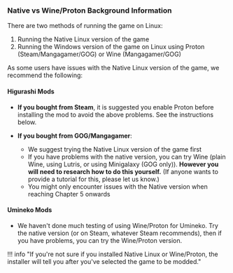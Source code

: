 ### Native vs Wine/Proton Background Information

There are two methods of running the game on Linux:

1. Running the Native Linux version of the game
2. Running the Windows version of the game on Linux  using Proton (Steam/Mangagamer/GOG) or Wine (Mangagamer/GOG)

As some users have issues with the Native Linux version of the game, we recommend the following:

#### Higurashi Mods

- **If you bought from Steam**, it is suggested you enable Proton before installing the mod to avoid the above problems. See the instructions below.

- **If you bought from GOG/Mangagamer**:

    - We suggest trying the Native Linux version of the game first
    - If you have problems with the native version, you can try Wine (plain Wine, using Lutris, or using Minigalaxy (GOG only)). **However you will need to research how to do this yourself.** (If anyone wants to provide a tutorial for this, please let us know.)
    - You might only encounter issues with the Native version when reaching Chapter 5 onwards

#### Umineko Mods

- We haven't done much testing of using Wine/Proton for Umineko. Try the native version (or on Steam, whatever Steam recommends), then if you have problems, you can try the Wine/Proton version.

!!! info "If you're not sure if you installed Native Linux or Wine/Proton, the installer will tell you after you've selected the game to be modded."
